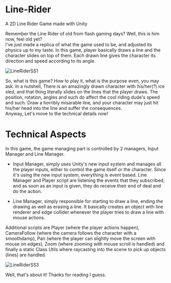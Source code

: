# Line-Rider
A 2D Line Rider Game made with Unity

Remember the Line Rider of old from flash gaming days? Well, this is him now, feel old yet? <br/>
I've just made a replica of what the game used to be, and adjusted its physics up to my taste. In this game, player basically draws a line and the character slides on top of them. Each drawn line gives the character its direction and speed according to its angle. 

![LineRiderSS1](https://user-images.githubusercontent.com/44427408/150669104-6886a2f6-b4c9-453d-bf43-5ff401fbe803.jpg)

So, what is this game? How to play it, what is the purpose even, you may ask. In a nutshell, There is an amazingly drawn character with his/her(?) ice sled, and that thing literally slides on the lines that the player draws. The position, rotation, angles and such do affect the cool riding dude's speed and such. Draw a horribly misarable line, and your character may just hit his/her head into the line and suffer the consequences. <br/>
Anyway, Let's move to the technical details now! <br/>

# Technical Aspects

In this game, the game managing part is controlled by 2 managers, Input Manager and Line Manager. <br/>
+ Input Manager, simply uses Unity's new input system and manages all the player inputs, either to control the game itself or the character. Since it's using the new input system, everything is event based. Line Manager and Player script are listening the events that they subscribed, and as soon as an input is given, they do receive their end of deal and do the action. <br/>

+ Line Manager, simply responsible for starting to draw a line, ending the drawing as well as erasing a line. It basically creates an object with line renderer and edge collider whenever the player tries to draw a line with mouse actions. 

Additional scripts are Player (where the player actions happen), CameraFollow (where the camera follows the character with a smoothdamp), Pan (where the player can slightly move the screen with mouse on edges), Zoom (where zooming with mouse scroll is handled) and finally a static Class Utils where raycasting into the scene to pick up objects (lines) are handled.

![LineRiderSS3](https://user-images.githubusercontent.com/44427408/150669472-11eee208-277e-4fc6-8e7b-225256ec68d2.jpg)

Well, that's about it! Thanks for reading I guess.
